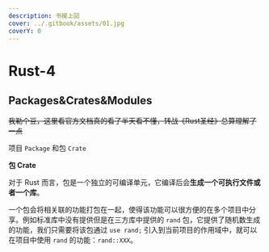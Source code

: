 ```yaml
---
description: 书接上回
cover: ../.gitbook/assets/01.jpg
coverY: 0
---
```


# Rust-4

## Packages\&Crates\&Modules <a href="#managing-growing-projects-with-packages-crates-and-modules" id="managing-growing-projects-with-packages-crates-and-modules"></a>

~~我勒个豆，这里看官方文档真的看了半天看不懂，转战《Rust圣经》总算理解了一点~~

项目 `Package` 和包 `Crate`

**包 Crate**

对于 Rust 而言，包是一个独立的可编译单元，它编译后会**生成一个可执行文件或者一个库**。

一个包会将相关联的功能打包在一起，使得该功能可以很方便的在多个项目中分享。例如标准库中没有提供但是在三方库中提供的 `rand` 包，它提供了随机数生成的功能，我们只需要将该包通过 `use rand;` 引入到当前项目的作用域中，就可以在项目中使用 `rand` 的功能：`rand::XXX`。
